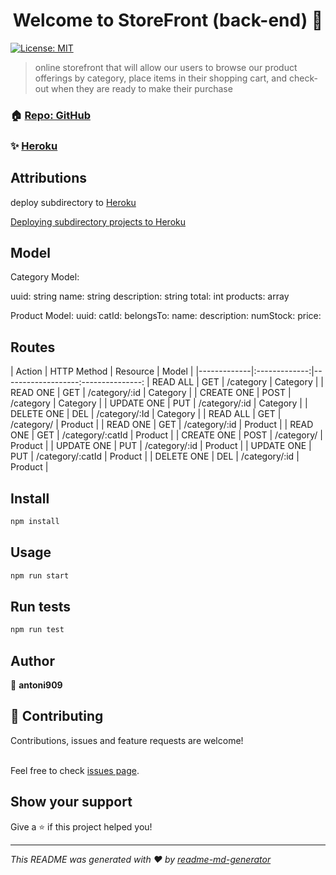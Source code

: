 <h1 align="center">Welcome to StoreFront (back-end) 👋</h1>

<p>
  <a href="#" target="_blank">
    <img alt="License: MIT" src="#blank" />
  </a>
</p>

> online storefront that will allow our users to browse our product offerings by category, place items in their shopping cart, and check-out when they are ready to make their purchase

### 🏠 [Repo: GitHub](https://github.com/antoni909/StoreFront/tree/dev/backend)

### ✨ [Heroku](https://storefront-v1.herokuapp.com/)

## Attributions

deploy subdirectory to [Heroku](https://github.com/timanovsky/subdir-heroku-buildpack)

[Deploying subdirectory projects to Heroku
](https://jtway.co/deploying-subdirectory-projects-to-heroku-f31ed65f3f2)

## Model

Category Model:

  uuid: string
  name: string
  description: string
  total: int
  products: array

Product Model:
  uuid:
  catId:
  belongsTo:
  name:
  description:
  numStock:
  price:

## Routes

|   Action    |  HTTP Method  |      Resource     |     Model     |
|-------------|:-------------:|-------------------:---------------:
| READ ALL    |      GET      | /category         |   Category    |
| READ ONE    |      GET      | /category/:id     |   Category    |
| CREATE ONE  |      POST     | /category         |   Category    |
| UPDATE ONE  |      PUT      | /category/:id     |   Category    |
| DELETE ONE  |      DEL      | /category/:Id     |   Category    |
| READ ALL    |      GET      | /category/        |   Product     |
| READ ONE    |      GET      | /category/:id     |   Product     |
| READ ONE    |      GET      | /category/:catId  |   Product     |
| CREATE ONE  |      POST     | /category/        |   Product     |
| UPDATE ONE  |      PUT      | /category/:id     |   Product     |
| UPDATE ONE  |      PUT      | /category/:catId  |   Product     |
| DELETE ONE  |      DEL      | /category/:id     |   Product     |


## Install

```sh
npm install
```

## Usage

```sh
npm run start
```

## Run tests

```sh
npm run test
```

## Author

👤 **antoni909**

## 🤝 Contributing

Contributions, issues and feature requests are welcome!

<br />Feel free to check [issues page](https://github.com/antoni909/StoreFront/issues).

## Show your support

Give a ⭐️ if this project helped you!

***
_This README was generated with ❤️ by [readme-md-generator](https://github.com/kefranabg/readme-md-generator)_
